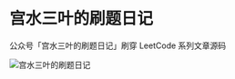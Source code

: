 # 宫水三叶的刷题日记

公众号「宫水三叶的刷题日记」刷穿 LeetCode 系列文章源码

![宫水三叶的刷题日记](https://oscimg.oschina.net/oscnet/up-19688dc1af05cf8bdea43b2a863038ab9e5.png)
